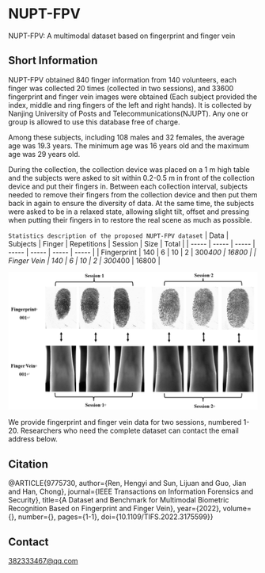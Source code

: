 # NUPT-FPV
NUPT-FPV: A multimodal dataset based on fingerprint and finger vein

## Short Information
NUPT-FPV obtained 840 finger information from 140 volunteers, each finger was collected 20 times (collected in two sessions), and 33600 fingerprint and finger vein images were obtained (Each subject provided the index, middle and ring fingers of the left and right hands). It is collected by Nanjing University of Posts and Telecommunications(NJUPT). Any one or group is allowed to use this database free of charge.

Among these subjects, including 108 males and 32 females, the average age was 19.3 years. The minimum age was 16 years old and the maximum age was 29 years old.

During the collection, the collection device was placed on a 1 m high table and the subjects were asked to sit within 0.2-0.5 m in front of the collection device and put their fingers in. Between each collection interval, subjects needed to remove their fingers from the collection device and then put them back in again to ensure the diversity of data. At the same time, the subjects were asked to be in a relaxed state, allowing slight tilt, offset and pressing when putting their fingers in to restore the real scene as much as possible.



`Statistics description of the proposed NUPT-FPV dataset`
| Data | Subjects | Finger | Repetitions | Session | Size | Total |
| ----- | ----- | ----- | ----- | ----- | ----- | ----- |
| Fingerprint | 140 | 6 | 10 | 2 | 300*400 | 16800 |
| Finger Vein | 140 | 6 | 10 | 2 | 300*400 | 16800 |

![demo](https://github.com/REN382333467/NJUPT-FPV/blob/main/image/001.png "demo-oo1")  

We provide fingerprint and finger vein data for two sessions, numbered 1-20. Researchers who need the complete dataset can contact the email address below.


## Citation
@ARTICLE{9775730,
  author={Ren, Hengyi and Sun, Lijuan and Guo, Jian and Han, Chong},
  journal={IEEE Transactions on Information Forensics and Security}, 
  title={A Dataset and Benchmark for Multimodal Biometric Recognition Based on Fingerprint and Finger Vein}, 
  year={2022},
  volume={},
  number={},
  pages={1-1},
  doi={10.1109/TIFS.2022.3175599}}


## Contact
382333467@qq.com
